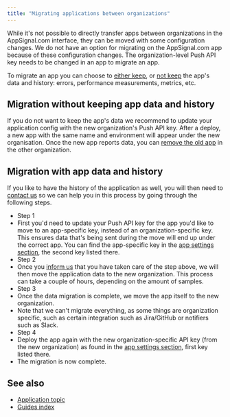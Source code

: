 ```yaml
---
title: "Migrating applications between organizations"
---
```


While it's not possible to directly transfer apps between organizations in the AppSignal.com interface, they can be moved with some configuration changes. We do not have an option for migrating on the AppSignal.com app because of these configuration changes. The organization-level Push API key needs to be changed in an app to migrate an app.

To migrate an app you can choose to [either keep](#migration-with-app-data-and-history), or [not keep](#migration-without-keeping-app-data-and-history) the app's data and history: errors, performance measurements, metrics, etc.

## Migration without keeping app data and history

If you do not want to keep the app's data we recommend to update your application config with the new organization's Push API key. After a deploy, a new app with the same name and environment will appear under the new organisation. Once the new app reports data, you can [remove the old app][remove guide] in the other organization.

## Migration with app data and history

If you like to have the history of the application as well, you will then need to [contact us][contact] so we can help you in this process by going through the following steps.

 - Step 1
  - First you'd need to update your Push API key for the app you'd like to move to an app-specific key, instead of an organization-specific key. This ensures data that's being sent during the move will end up under the correct app.  You can find the app-specific key in the [app settings section][app settings], the second key listed there.
 - Step 2
  - Once you [inform us][contact] that you have taken care of the step above, we will then move the application data to the new organization. This process can take a couple of hours, depending on the amount of samples.
 - Step 3
  - Once the data migration is complete, we move the app itself to the new organization.
  - Note that we can't migrate everything, as some things are organization specific, such as certain integration such as Jira/GitHub or notifiers such as Slack.
 - Step 4
  - Deploy the app again with the new organization-specific API key (from the new organization) as found in the [app settings section][app settings], first key listed there.
  - The migration is now complete.

## See also

- [Application topic](/application/)
- [Guides index](/guides/)

[contact]: mailto:support@appsignal.com
[app settings]: https://appsignal.com/redirect-to/app?to=info
[remove guide]: /guides/deleting-applications.html
